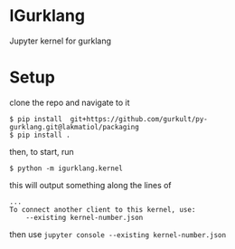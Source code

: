 # IGurklang
Jupyter kernel for gurklang

# Setup
clone the repo and navigate to it
```
$ pip install  git+https://github.com/gurkult/py-gurklang.git@lakmatiol/packaging
$ pip install .
```
then, to start, run
```
$ python -m igurklang.kernel
```
this will output something along the lines of
```
...
To connect another client to this kernel, use:
    --existing kernel-number.json
```
then use `jupyter console --existing kernel-number.json`